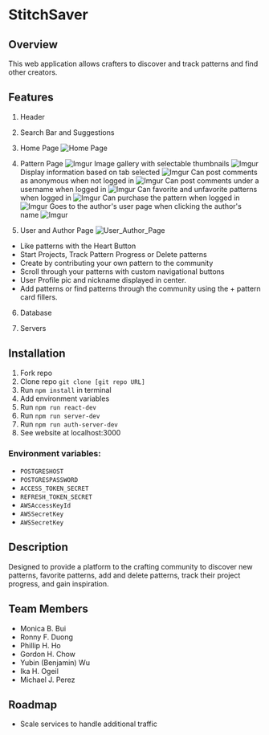 # StitchSaver 

## Overview

This web application allows crafters to discover and track patterns and find other creators.


## Features

  1. Header



  2. Search Bar and Suggestions



  3. Home Page
  ![Home Page](https://i.imgur.com/3w0nPgT.png)


  4. Pattern Page
  ![Imgur](https://i.imgur.com/2MhY5J6.png)
  Image gallery with selectable thumbnails
  ![Imgur](https://i.imgur.com/CNjunbV.gifv)
  Display information based on tab selected
  ![Imgur](https://i.imgur.com/hq9YDyu.gifv)
  Can post comments as anonymous when not logged in
  ![Imgur](https://i.imgur.com/7SjnTIG.gifv)
  Can post comments under a username when logged in
  ![Imgur](https://i.imgur.com/o3u5nd7.gifv)
  Can favorite and unfavorite patterns when logged in
  ![Imgur](https://i.imgur.com/F8h3PcS.gifv)
  Can purchase the pattern when logged in
  ![Imgur](https://i.imgur.com/d0LgyRP.gifv)
  Goes to the author's user page when clicking the author's name
  ![Imgur](https://i.imgur.com/ZqSIyrv.gifv)



  5. User and Author Page
  ![User_Author_Page](https://user-images.githubusercontent.com/73146132/115321886-a944d380-a139-11eb-9a47-183aa4bc5abd.gif)
  
  - Like patterns with the Heart Button
  - Start Projects, Track Pattern Progress or Delete patterns
  - Create by contributing your own pattern to the community
  - Scroll through your patterns with custom navigational buttons
  - User Profile pic and nickname displayed in center.
  - Add patterns or find patterns through the community using the + pattern card fillers.


  6. Database



  7. Servers


## Installation

  1. Fork repo
  2. Clone repo ```git clone [git repo URL]```
  3. Run ```npm install``` in terminal
  4. Add environment variables
  5. Run ```npm run react-dev```
  6. Run ```npm run server-dev```
  7. Run ```npm run auth-server-dev```
  8. See website at localhost:3000


### Environment variables: 

  - ```POSTGRESHOST```
  - ```POSTGRESPASSWORD```
  - ```ACCESS_TOKEN_SECRET```
  - ```REFRESH_TOKEN_SECRET```
  - ```AWSAccessKeyId```
  - ```AWSSecretKey```
  - ```AWSSecretKey```


## Description

Designed to provide a platform to the crafting community to discover new patterns, favorite patterns, add and delete patterns, track their project progress, and gain inspiration. 


## Team Members

  - Monica B. Bui
  - Ronny F. Duong
  - Phillip H. Ho
  - Gordon H. Chow
  - Yubin (Benjamin) Wu
  - Ika H. Ogeil
  - Michael J. Perez
 

## Roadmap

- Scale services to handle additional traffic

